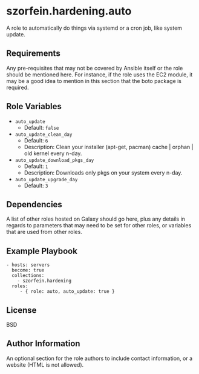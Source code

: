 szorfein.hardening.auto
=======================

A role to automatically do things via systemd or a cron job, like system update.

Requirements
------------

Any pre-requisites that may not be covered by Ansible itself or the role should be mentioned here. For instance, if the role uses the EC2 module, it may be a good idea to mention in this section that the boto package is required.

Role Variables
--------------

- `auto_update`
  - Default: `false`
- `auto_update_clean_day`
  - Default: `6`
  - Description: Clean your installer (apt-get, pacman) cache | orphan | old kernel every n-day.
- `auto_update_download_pkgs_day`
  - Default: `1`
  - Description: Downloads only pkgs on your system every n-day.
- `auto_update_upgrade_day`
  - Default: `3`

Dependencies
------------

A list of other roles hosted on Galaxy should go here, plus any details in regards to parameters that may need to be set for other roles, or variables that are used from other roles.

Example Playbook
----------------

    - hosts: servers
      become: true
      collections:
        - szorfein.hardening
      roles:
         - { role: auto, auto_update: true }

License
-------

BSD

Author Information
------------------

An optional section for the role authors to include contact information, or a website (HTML is not allowed).
